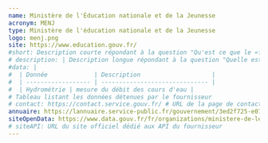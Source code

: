 ```yaml
---
name: Ministère de l'Éducation nationale et de la Jeunesse
acronym: MENJ
type: Ministère de l'éducation nationale et de la Jeunesse
logo: menj.png
site: https://www.education.gouv.fr/ 
#short: Description courte répondant à la question "Qu'est ce que le «fournisseur de données» ?"
# description: | Description longue répondant à la question "Quelle est sa mission de service public ?"
#data: |
#  | Donnée             | Description                    |
#  | ------------------ | ------------------------------ |
#  | Hydrométrie | mesure du débit des cours d'eau |
# Tableau listant les données détenues par le fournisseur
# contact: https://contact.service.gouv.fr/ # URL de la page de contact du fournisseur.
annuaire: https://lannuaire.service-public.fr/gouvernement/3ed2f725-e077-4973-a531-498e13fc7861 #URL vers l'annuaire du service public
siteOpenData: https://www.data.gouv.fr/fr/organizations/ministere-de-leducation-nationale-et-de-la-jeunesse/ # URL du site dédié à l'OpenData du fournisseur de données, peut renvoyer vers le site data.gouv
# siteAPI: URL du site officiel dédié aux API du fournisseur
---
```

